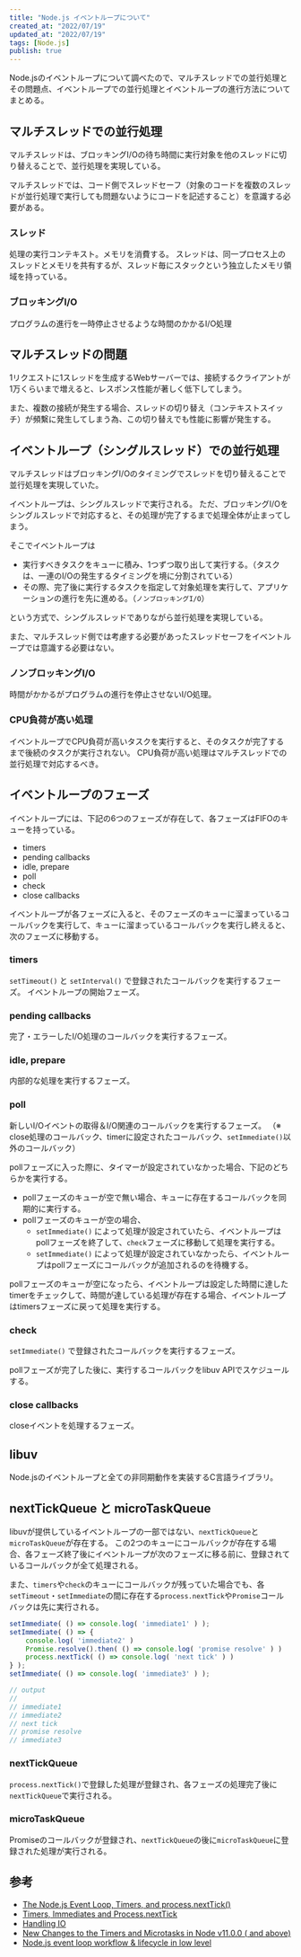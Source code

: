 ```yaml
---
title: "Node.js イベントループについて"
created_at: "2022/07/19"
updated_at: "2022/07/19"
tags: [Node.js]
publish: true
---
```


Node.jsのイベントループについて調べたので、マルチスレッドでの並行処理とその問題点、イベントループでの並行処理とイベントループの進行方法についてまとめる。

## マルチスレッドでの並行処理

マルチスレッドは、ブロッキングI/Oの待ち時間に実行対象を他のスレッドに切り替えることで、並行処理を実現している。

マルチスレッドでは、コード側でスレッドセーフ（対象のコードを複数のスレッドが並行処理で実行しても問題ないようにコードを記述すること）を意識する必要がある。

### スレッド

処理の実行コンテキスト。メモリを消費する。
スレッドは、同一プロセス上のスレッドとメモリを共有するが、スレッド毎にスタックという独立したメモリ領域を持っている。

### ブロッキングI/O

プログラムの進行を一時停止させるような時間のかかるI/O処理

## マルチスレッドの問題

1リクエストに1スレッドを生成するWebサーバーでは、接続するクライアントが1万くらいまで増えると、レスポンス性能が著しく低下してしまう。

また、複数の接続が発生する場合、スレッドの切り替え（コンテキストスイッチ）が頻繫に発生してしまう為、この切り替えでも性能に影響が発生する。

## イベントループ（シングルスレッド）での並行処理

マルチスレッドはブロッキングI/Oのタイミングでスレッドを切り替えることで並行処理を実現していた。

イベントループは、シングルスレッドで実行される。
ただ、ブロッキングI/Oをシングルスレッドで対応すると、その処理が完了するまで処理全体が止まってしまう。

そこでイベントループは

- 実行すべきタスクをキューに積み、1つずつ取り出して実行する。（タスクは、一連のI/Oの発生するタイミングを境に分割されている）
- その際、完了後に実行するタスクを指定して対象処理を実行して、アプリケーションの進行を先に進める。（`ノンブロッキングI/O`）

という方式で、シングルスレッドでありながら並行処理を実現している。

また、マルチスレッド側では考慮する必要があったスレッドセーフをイベントループでは意識する必要はない。

### ノンブロッキングI/O

時間がかかるがプログラムの進行を停止させないI/O処理。

### CPU負荷が高い処理

イベントループでCPU負荷が高いタスクを実行すると、そのタスクが完了するまで後続のタスクが実行されない。
CPU負荷が高い処理はマルチスレッドでの並行処理で対応するべき。

## イベントループのフェーズ

イベントループには、下記の6つのフェーズが存在して、各フェーズはFIFOのキューを持っている。

- timers
- pending callbacks
- idle, prepare
- poll
- check
- close callbacks

イベントループが各フェーズに入ると、そのフェーズのキューに溜まっているコールバックを実行して、キューに溜まっているコールバックを実行し終えると、次のフェーズに移動する。

### timers

`setTimeout()` と `setInterval()` で登録されたコールバックを実行するフェーズ。
イベントループの開始フェーズ。

### pending callbacks

完了・エラーしたI/O処理のコールバックを実行するフェーズ。

### idle, prepare

内部的な処理を実行するフェーズ。

### poll

新しいI/Oイベントの取得＆I/O関連のコールバックを実行するフェーズ。
（※ close処理のコールバック、timerに設定されたコールバック、`setImmediate()`以外のコールバック）

pollフェーズに入った際に、タイマーが設定されていなかった場合、下記のどちらかを実行する。

- pollフェーズのキューが空で無い場合、キューに存在するコールバックを同期的に実行する。
- pollフェーズのキューが空の場合、
    - `setImmediate()` によって処理が設定されていたら、イベントループはpollフェーズを終了して、`check`フェーズに移動して処理を実行する。
    - `setImmediate()` によって処理が設定されていなかったら、イベントループはpollフェーズにコールバックが追加されるのを待機する。

pollフェーズのキューが空になったら、イベントループは設定した時間に達したtimerをチェックして、時間が達している処理が存在する場合、イベントループはtimersフェーズに戻って処理を実行する。

### check

`setImmediate()` で登録されたコールバックを実行するフェーズ。

pollフェーズが完了した後に、実行するコールバックをlibuv APIでスケジュールする。

### close callbacks

closeイベントを処理するフェーズ。

## libuv

Node.jsのイベントループと全ての非同期動作を実装するC言語ライブラリ。

## nextTickQueue と microTaskQueue

libuvが提供しているイベントループの一部ではない、`nextTickQueue`と`microTaskQueue`が存在する。
この2つのキューにコールバックが存在する場合、各フェーズ終了後にイベントループが次のフェーズに移る前に、登録されているコールバックが全て処理される。

また、`timers`や`check`のキューにコールバックが残っていた場合でも、各`setTimeout`・`setImmediate`の間に存在する`process.nextTick`や`Promise`コールバックは先に実行される。

```javascript
setImmediate( () => console.log( 'immediate1' ) );
setImmediate( () => {
    console.log( 'immediate2' )
    Promise.resolve().then( () => console.log( 'promise resolve' ) )
    process.nextTick( () => console.log( 'next tick' ) )
} );
setImmediate( () => console.log( 'immediate3' ) );

// output
//
// immediate1
// immediate2
// next tick
// promise resolve
// immediate3
```

### nextTickQueue

`process.nextTick()`で登録した処理が登録され、各フェーズの処理完了後に`nextTickQueue`で実行される。

### microTaskQueue

Promiseのコールバックが登録され、`nextTickQueue`の後に`microTaskQueue`に登録された処理が実行される。

## 参考

- [The Node.js Event Loop, Timers, and process.nextTick()](https://nodejs.org/ja/docs/guides/event-loop-timers-and-nexttick/)
- [Timers, Immediates and Process.nextTick](https://blog.insiderattack.net/timers-immediates-and-process-nexttick-nodejs-event-loop-part-2-2c53fd511bb3)
- [Handling IO](https://blog.insiderattack.net/handling-io-nodejs-event-loop-part-4-418062f917d1)
- [New Changes to the Timers and Microtasks in Node v11.0.0 ( and above)](https://blog.insiderattack.net/new-changes-to-timers-and-microtasks-from-node-v11-0-0-and-above-68d112743eb3)
- [Node.js event loop workflow & lifecycle in low level](https://www.voidcanvas.com/nodejs-event-loop)
